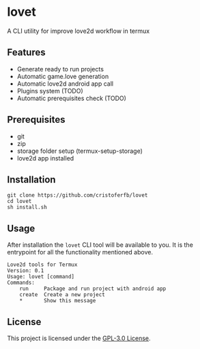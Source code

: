 lovet
==============================================================================
A CLI utility for improve love2d workflow in termux


Features
------------------------------------------------------------------------------
- Generate ready to run projects
- Automatic game.love generation
- Automatic love2d android app call
- Plugins system (TODO)
- Automatic prerequisites check (TODO)

Prerequisites
------------------------------------------------------------------------------
- git
- zip
- storage folder setup (termux-setup-storage)
- love2d app installed

Installation
------------------------------------------------------------------------------
```
git clone https://github.com/cristoferfb/lovet
cd lovet
sh install.sh
```

Usage
------------------------------------------------------------------------------
After installation the `lovet` CLI tool will be available to you. It is the
entrypoint for all the functionality mentioned above.
```
Love2d tools for Termux
Version: 0.1
Usage: lovet [command]
Commands:
	run     Package and run project with android app
	create  Create a new project
	*       Show this message  
```

License
------------------------------------------------------------------------------

This project is licensed under the [GPL-3.0 License](LICENSE).
